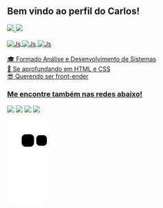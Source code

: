 ## Bem vindo ao perfil do Carlos!
<div>
  <a href="https://github.com/carloshmt">
  <img height="180em" src="https://github-readme-stats.vercel.app/api?username=carl0owls&show_icons=true&theme=synthwave&include_all_commits=true&count_private=true"/>
  <img height="180em" src="https://github-readme-stats.vercel.app/api/top-langs/?username=carl0owls&layout=compact&langs_count=6&theme=synthwave"/>
</div>
<div style="display: inline_block"><br>
  <img align="center" alt="Js" height="30" width="40" src="https://cdn.jsdelivr.net/gh/devicons/devicon/icons/photoshop/photoshop-line.svg">
  <img align="center" alt="Js" height="30" width="40" src="https://cdn.jsdelivr.net/gh/devicons/devicon/icons/windows8/windows8-original.svg">
  <img align="center" alt="Js" height="30" width="40" src="https://cdn.jsdelivr.net/gh/devicons/devicon/icons/canva/canva-original.svg">
</div>
 
 <br>
  🎓 Formado Análise e Desenvolvimento de Sistemas <br>
  🌱 Se aprofundando em HTML e CSS <br>
  😎 Querendo ser front-ender
  
  ### Me encontre também nas redes abaixo!
 
<div> 
  <a href="https://www.instagram.com/carl0owls/" target="_blank"><img src="https://img.shields.io/badge/-Instagram-%23E4405F?style=for-the-badge&logo=instagram&logoColor=white" target="_blank"></a>
 <a href="https://discord.gg/WK3kHDMv" target="_blank"><img src="https://img.shields.io/badge/Discord-7289DA?style=for-the-badge&logo=discord&logoColor=white" target="_blank"></a> 
 <a href = "mailto:carloshmtorr@gmail.com"><img src="https://img.shields.io/badge/-Gmail-%23333?style=for-the-badge&logo=gmail&logoColor=white" target="_blank"></a>
 <a href="https://www.linkedin.com/in/carl0owls/" target="_blank"><img src="https://img.shields.io/badge/-LinkedIn-%230077B5?style=for-the-badge&logo=linkedin&logoColor=white" target="_blank"></a> 
 
  ![Snake animation](https://github.com/carl0owls/carl0owls/blob/output/github-contribution-grid-snake.svg)

</div>
